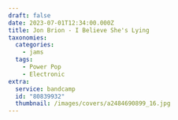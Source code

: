 ```yaml
---
draft: false
date: 2023-07-01T12:34:00.000Z
title: Jon Brion - I Believe She's Lying
taxonomies:
  categories:
    - jams
  tags:
    - Power Pop
    - Electronic
extra:
  service: bandcamp
  id: "80839932"
  thumbnail: /images/covers/a2484690899_16.jpg
---
```

